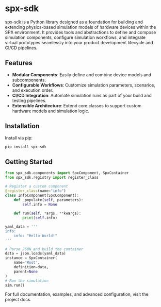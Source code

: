 

# spx-sdk

spx-sdk is a Python library designed as a foundation for building and extending physics-based simulation models of hardware devices within the SPX environment. It provides tools and abstractions to define and compose simulation components, configure simulation workflows, and integrate virtual prototypes seamlessly into your product development lifecycle and CI/CD pipelines.

## Features

- **Modular Components**: Easily define and combine device models and subcomponents.
- **Configurable Workflows**: Customize simulation parameters, scenarios, and execution order.
- **CI/CD Integration**: Automate simulation runs as part of your build and testing pipelines.
- **Extensible Architecture**: Extend core classes to support custom hardware models and simulation logic.

## Installation

Install via pip:

```bash
pip install spx-sdk
```

## Getting Started

```python
from spx_sdk.components import SpxComponent, SpxContainer
from spx_sdk.registry import register_class

# Register a custom component
@register_class(name="info")
class InfoComponent(SpxComponent):
    def _populate(self, parameters):
        self.info = None
        
    def run(self, *args, **kwargs):
        print(self.info)

yaml_data = '''
info:
    info: "Hello World!"
'''

# Parse JSON and build the container
data = json.loads(yaml_data)
instance = SpxContainer(
    name='Root',
    definition=data,
    parent=None
)
# Run the simulation
sim.run()
```

For full documentation, examples, and advanced configuration, visit the project docs.